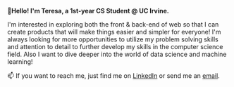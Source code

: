 **👋Hello! I'm Teresa, a 1st-year CS Student @ UC Irvine.**

I'm interested in exploring both the front & back-end of web so that I can create products
that will make things easier and simpler for everyone! I'm always looking for more opportunities
to utilize my problem solving skills and attention to detail to further develop my skills in the computer science field.
Also I want to dive deeper into the world of data science and machine learning!

📫 If you want to reach me, just find me on
[LinkedIn](https://www.linkedin.com/in/teresa-liang-605997185/) or send me an [email](teresaliang2003@gmail.com).

<!---
teresa-liang/teresa-liang is a ✨ special ✨ repository because its `README.md` (this file) appears on your GitHub profile.
You can click the Preview link to take a look at your changes.
--->
